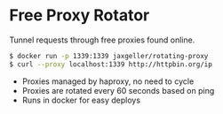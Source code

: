 # Free Proxy Rotator

Tunnel requests through free proxies found online.

```bash
$ docker run -p 1339:1339 jaxgeller/rotating-proxy
$ curl --proxy localhost:1339 http://httpbin.org/ip
```

+ Proxies managed by haproxy, no need to cycle
+ Proxies are rotated every 60 seconds based on ping
+ Runs in docker for easy deploys
